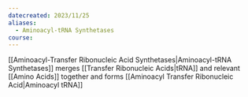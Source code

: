 ```yaml
---
datecreated: 2023/11/25
aliases:
  - Aminoacyl-tRNA Synthetases
course:
---
```

[[Aminoacyl-Transfer Ribonucleic Acid Synthetases|Aminoacyl-tRNA Synthetases]] merges [[Transfer Ribonucleic Acids|tRNA]] and relevant [[Amino Acids]] together and forms [[Aminoacyl Transfer Ribonucleic Acid|Aminoacyl tRNA]]